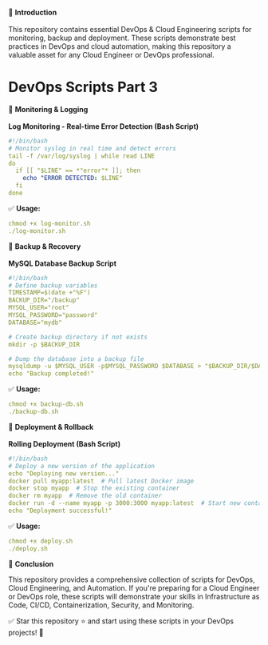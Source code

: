 📌 **Introduction**
<br><br>
This repository contains essential DevOps & Cloud Engineering scripts for monitoring, backup and deployment. These scripts demonstrate best practices in DevOps and cloud automation, making this repository a valuable asset for any Cloud Engineer or DevOps professional.
# DevOps Scripts Part 3
🔹 **Monitoring & Logging**
<br><br>
**Log Monitoring - Real-time Error Detection (Bash Script)**

```yaml
#!/bin/bash
# Monitor syslog in real time and detect errors
tail -f /var/log/syslog | while read LINE
do
  if [[ "$LINE" == *"error"* ]]; then
    echo "ERROR DETECTED: $LINE"
  fi
done
```
✅ **Usage:**
```yaml
chmod +x log-monitor.sh
./log-monitor.sh
```

🔹 **Backup & Recovery**
<br><br>
**MySQL Database Backup Script**

```yaml
#!/bin/bash
# Define backup variables
TIMESTAMP=$(date +"%F")
BACKUP_DIR="/backup"
MYSQL_USER="root"
MYSQL_PASSWORD="password"
DATABASE="mydb"

# Create backup directory if not exists
mkdir -p $BACKUP_DIR

# Dump the database into a backup file
mysqldump -u $MYSQL_USER -p$MYSQL_PASSWORD $DATABASE > "$BACKUP_DIR/$DATABASE-$TIMESTAMP.sql"
echo "Backup completed!"
```
✅ **Usage:**
```yaml
chmod +x backup-db.sh
./backup-db.sh
```

🔹 **Deployment & Rollback**
<br><br>
**Rolling Deployment (Bash Script)**

```yaml
#!/bin/bash
# Deploy a new version of the application
echo "Deploying new version..."
docker pull myapp:latest  # Pull latest Docker image
docker stop myapp  # Stop the existing container
docker rm myapp  # Remove the old container
docker run -d --name myapp -p 3000:3000 myapp:latest  # Start new container
echo "Deployment successful!"
```
✅ **Usage:**
```yaml
chmod +x deploy.sh
./deploy.sh
```
🎯 **Conclusion**

This repository provides a comprehensive collection of scripts for DevOps, Cloud Engineering, and Automation. If you're preparing for a Cloud Engineer or DevOps role, these scripts will demonstrate your skills in Infrastructure as Code, CI/CD, Containerization, Security, and Monitoring.

✅ Star this repository ⭐ and start using these scripts in your DevOps projects! 🚀
